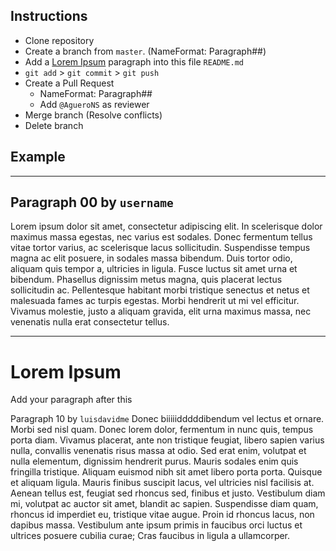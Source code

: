 ## Instructions
* Clone repository
* Create a branch from `master`. (NameFormat: Paragraph##)
* Add a [Lorem Ipsum](https://www.lipsum.com/) paragraph into this file `README.md`
* `git add` > `git commit` > `git push`
* Create a Pull Request 
  * NameFormat: Paragraph##
  * Add `@AgueroNS` as reviewer
* Merge branch (Resolve conflicts)
* Delete branch 

## Example
---

## Paragraph 00 by `username`
Lorem ipsum dolor sit amet, consectetur adipiscing elit. In scelerisque dolor maximus massa egestas, nec varius est sodales. Donec fermentum tellus vitae tortor varius, ac scelerisque lacus sollicitudin. Suspendisse tempus magna ac elit posuere, in sodales massa bibendum. Duis tortor odio, aliquam quis tempor a, ultricies in ligula. Fusce luctus sit amet urna et bibendum. Phasellus dignissim metus magna, quis placerat lectus sollicitudin ac. Pellentesque habitant morbi tristique senectus et netus et malesuada fames ac turpis egestas. Morbi hendrerit ut mi vel efficitur. Vivamus molestie, justo a aliquam gravida, elit urna maximus massa, nec venenatis nulla erat consectetur tellus.

---

# Lorem Ipsum
Add your paragraph after this

Paragraph 10 by `luisdavidme`
Donec biiiiidddddibendum vel lectus et ornare. Morbi sed nisl quam. Donec lorem dolor, fermentum in nunc quis, tempus porta diam. Vivamus placerat, ante non tristique feugiat, libero sapien varius nulla, convallis venenatis risus massa at odio. Sed erat enim, volutpat et nulla elementum, dignissim hendrerit purus. Mauris sodales enim quis fringilla tristique. Aliquam euismod nibh sit amet libero porta porta. Quisque et aliquam ligula. Mauris finibus suscipit lacus, vel ultricies nisl facilisis at. Aenean tellus est, feugiat sed rhoncus sed, finibus et justo. Vestibulum diam mi, volutpat ac auctor sit amet, blandit ac sapien. Suspendisse diam quam, rhoncus id imperdiet eu, tristique vitae augue. Proin id rhoncus lacus, non dapibus massa. Vestibulum ante ipsum primis in faucibus orci luctus et ultrices posuere cubilia curae; Cras faucibus in ligula a ullamcorper.

